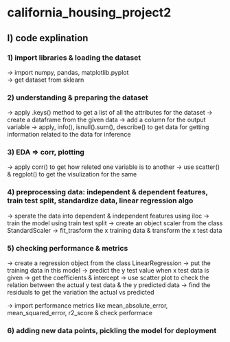 # california_housing_project2


## I) code explination

### 1) import libraries & loading the dataset
  -> import numpy, pandas, matplotlib.pyplot  
  -> get dataset from sklearn

### 2) understanding & preparing the dataset
   -> apply .keys() method to get a list of all the attributes for the dataset
   -> create a dataframe from the given data
   -> add a column for the output variable
   -> apply, info(), isnull().sum(), describe() to get data for getting information related to the data for inference
   
### 3) EDA => corr, plotting
   -> apply corr() to get how releted one variable is to another
   -> use scatter() & regplot() to get the visulization for the same
   
### 4) preprocessing data: independent & dependent features, train test split, standardize data, linear regression algo
   -> sperate the data into dependent & independent features using iloc
   -> train the model using train test split
   -> create an object scaler from the class StandardScaler
   -> fit_trasform the x training data & transform the x test data
   
### 5) checking performance & metrics
   -> create a regression object from the class LinearRegression
   -> put the training data in this model
   -> predict the y test value when x test data is given
   -> get the coefficients & intercept
   -> use scatter plot to check the relation between the actual y test data & the y predicted data
   -> find the residuals to get the variation the actual vs predicted

   -> import performance metrics like mean_absolute_error, mean_squared_error, r2_score & check performace
   
### 6) adding new data points, pickling the model for deployment
